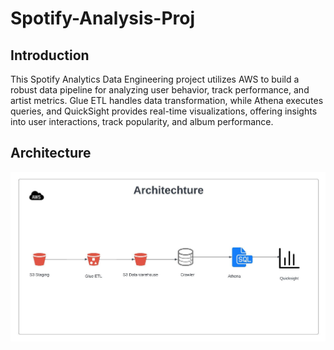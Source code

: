 # Spotify-Analysis-Proj
## Introduction

This Spotify Analytics Data Engineering project utilizes AWS to build a robust data pipeline for analyzing user behavior, track performance, and artist metrics. Glue ETL handles data transformation, while Athena executes queries, and QuickSight provides real-time visualizations, offering insights into user interactions, track popularity, and album performance.

## Architecture

![Project Architecture](./Spotify%20Project%20Architecture.jpeg)



